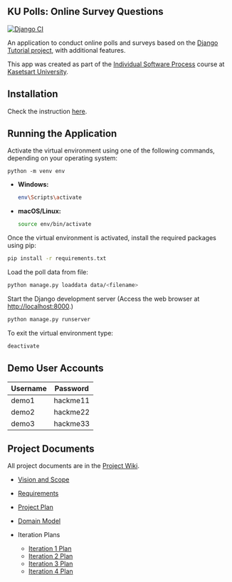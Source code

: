 ## KU Polls: Online Survey Questions 
[![Django CI](https://github.com/pannlnwza/ku-polls/actions/workflows/django.yml/badge.svg)](https://github.com/pannlnwza/ku-polls/actions/workflows/django.yml)


An application to conduct online polls and surveys based
on the [Django Tutorial project](https://docs.djangoproject.com/en/4.1/), with
additional features.

This app was created as part of the [Individual Software Process](
https://cpske.github.io/ISP) course at [Kasetsart University](https://www.ku.ac.th).


## Installation

Check the instruction [here](./Installation.md).

## Running the Application

Activate the virtual environment using one of the following commands, depending on your operating system:

```shell
python -m venv env
```
- **Windows:**

  ```bash
  env\Scripts\activate
  ```

- **macOS/Linux:**

    ```bash
    source env/bin/activate
    ```

Once the virtual environment is activated, install the required packages using pip:
```bash
pip install -r requirements.txt
```

Load the poll data from file:
```bash
python manage.py loaddata data/<filename>
```

Start the Django development server (Access the web browser at <http://localhost:8000>.)
```bash
python manage.py runserver
 ```


To exit the virtual environment type:
   ```bash
   deactivate
   ```

## Demo User Accounts
| Username | Password |
|----------|----------|
| demo1    | hackme11 |
| demo2    | hackme22 |
| demo3    | hackme33 |

## Project Documents

All project documents are in the [Project Wiki](../../wiki/Home).

- [Vision and Scope](../../wiki/Vision%20and%20Scope)
- [Requirements](../../wiki/Requirements)
- [Project Plan](../../wiki/Project%20Plan)
- [Domain Model](../../wiki/Domain%20Model)

- Iteration Plans
  - [Iteration 1 Plan](../../wiki/Iteration%201%20Plan)
  - [Iteration 2 Plan](../../wiki/Iteration%202%20Plan)
  - [Iteration 3 Plan](../../wiki/Iteration%203%20Plan)
  - [Iteration 4 Plan](../../wiki/Iteration%204%20Plan)

  
